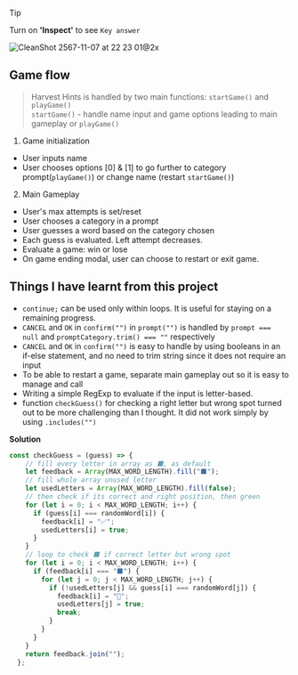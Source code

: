 > [!TIP]
> Turn on **'Inspect'** to see `Key answer`

![CleanShot 2567-11-07 at 22 23 01@2x](https://github.com/user-attachments/assets/ccff3814-92d6-4e68-b62e-ae0c255d9814)

## Game flow
> Harvest Hints is handled by two main functions: `startGame()` and `playGame()`
> <br> `startGame()` - handle name input and game options leading to main gameplay or `playGame()`
1. Game initialization
- User inputs name
- User chooses options [0] & [1] to go further to category prompt(`playGame()`) or change name (restart `startGame()`)
2. Main Gameplay
- User's max attempts is set/reset
- User chooses a category in a prompt
- User guesses a word based on the category chosen
- Each guess is evaluated. Left attempt decreases.
- Evaluate a game: win or lose
- On game ending modal, user can choose to restart or exit game.


## Things I have learnt from this project
- `continue;` can be used only within loops. It is useful for staying on a remaining progress.
- `CANCEL` and `OK` in `confirm("")` in `prompt("")` is handled by `prompt === null` and `promptCategory.trim() === ""` respectively
- `CANCEL` and `OK` in `confirm("")` is easy to handle by using booleans in an if-else statement, and no need to trim string since it does not require an input
- To be able to restart a game, separate main gameplay out so it is easy to manage and call
- Writing a simple RegExp to evaluate if the input is letter-based.
- function `checkGuess()` for checking a right letter but wrong spot turned out to be more challenging than I thought. It did not work simply by using `.includes("")`

**Solution** 
```javascript
const checkGuess = (guess) => {
    // fill every letter in array as ⬛️, as default
    let feedback = Array(MAX_WORD_LENGTH).fill("⬛️");
    // fill whole array unused letter
    let usedLetters = Array(MAX_WORD_LENGTH).fill(false);
    // then check if its correct and right position, then green
    for (let i = 0; i < MAX_WORD_LENGTH; i++) {
      if (guess[i] === randomWord[i]) {
        feedback[i] = "✅";
        usedLetters[i] = true;
      }
    }
    // loop to check ⬛️ if correct letter but wrong spot
    for (let i = 0; i < MAX_WORD_LENGTH; i++) {
      if (feedback[i] === "⬛️") {
        for (let j = 0; j < MAX_WORD_LENGTH; j++) {
          if (!usedLetters[j] && guess[i] === randomWord[j]) {
            feedback[i] = "🐥";
            usedLetters[j] = true;
            break;
          }
        }
      }
    }
    return feedback.join("");
  };
```
